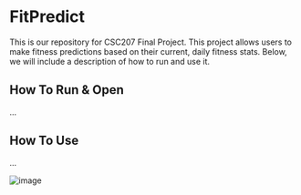 # FitPredict
This is our repository for CSC207 Final Project.
This project allows users to make fitness predictions based on their current, daily fitness stats.
Below, we will include a description of how to run and use it.

## How To Run & Open
...

## How To Use
...

![image](https://user-images.githubusercontent.com/5333020/196066655-d3c97bf4-fdbd-46b0-b6ae-aeb8dbcf351d.png)
